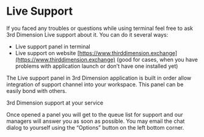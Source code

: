 # Live Support

If you faced any troubles or questions while using terminal feel free to ask 3rd Dimension Live support about it. You can do it several ways:

* Live support panel in terminal
* Live support on website [https://www.thirddimension.exchange](https://www.thirddimension.exchange) (good for cases, when you have problems with application launch or don’t have one installed yet)

The Live support panel in 3rd Dimension application is built in order allow integration of support channel into your workspace. This panel can be easily bond with others.

3rd Dimension support at your service

Once opened a panel you will get to the queue list for support and our managers will answer you as soon as possible. You may email the chat dialog to yourself using the “Options” button on the left bottom corner.

